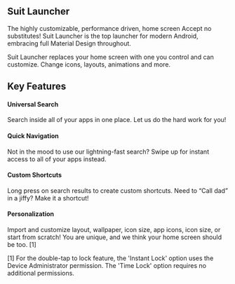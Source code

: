 ## Suit Launcher

The highly customizable, performance driven, home screen
Accept no substitutes! Suit Launcher is the top launcher for modern Android, embracing full Material Design throughout.

Suit Launcher replaces your home screen with one you control and can customize. Change icons, layouts, animations and more.

## Key Features

#### Universal Search
Search inside all of your apps in one place. Let us do the hard work for you!

#### Quick Navigation 
Not in the mood to use our lightning-fast search? Swipe up for instant access to all of your apps instead.

#### Custom Shortcuts
Long press on search results to create custom shortcuts. Need to “Call dad” in a jiffy? Make it a shortcut!

#### Personalization
Import and customize layout, wallpaper, icon size, app icons, icon size, or start from scratch! You are unique, and we think your home screen should be too. [1]

[1] For the double-tap to lock feature, the 'Instant Lock' option uses the Device Administrator permission. The 'Time Lock' option requires no additional permissions. 



